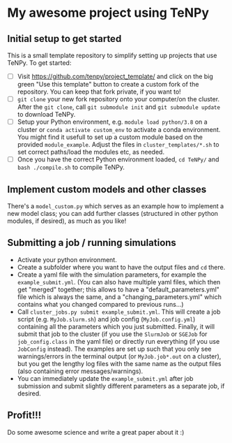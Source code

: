 # My awesome project using TeNPy

## Initial setup to get started

This is a small template repository to simplify setting up projects that use TeNPy.
To get started:

- [ ] Visit https://github.com/tenpy/project_template/ and click on the big green 
	"Use this template" button to create a custom fork of the repository.
	You can keep that fork private, if you want to!
- [ ] `git clone` your new fork repository onto your computer/on the cluster.
   After the `git clone`, call `git submodule init` and `git submodule update`
   to download TeNPy.
- [ ] Setup your Python environment, e.g. `module load python/3.8` on a cluster or
	`conda activate custom_env` to activate a conda environment.
	You might find it usefull to set up a custom module based on the provided `module_example`.
	Adjust the files in `cluster_templates/*.sh` to set correct paths/load the modules etc, as needed.
- [ ] Once you have the correct Python environment loaded, `cd TeNPy/` and `bash ./compile.sh` to compile TeNPy.

## Implement custom models and other classes

There's a `model_custom.py` which serves as an example how to implement a new model class;
you can add further classes (structured in other python modules, if desired), as much as you like!

## Submitting a job / running simulations

- Activate your python environment.
- Create a subfolder where you want to have the output files and `cd` there.
- Create a yaml file with the simulation parameters, for example the `example_submit.yml`.
  (You can also have multiple yaml files, which then get "merged" together; this allows to have a "default_parameters.yml" file which is always the same, 
  and a "changing_parameters.yml" which contains what you changed compared to previous runs...)
- Call `cluster_jobs.py submit example_submit.yml`.
  This will create a job script (e.g. `MyJob.slurm.sh`) and job config (`MyJob.config.yml`) containing all the parameters which you just submitted.
  Finally, it will submit that job to the cluster (if you use the `SlurmJob` or `SGEJob` for `job_config.class` in the yaml file) 
  or directly run everything (if you use `JobConfig` instead).
  The examples are set up such that you only see warnings/errors in the terminal output (or `MyJob.job*.out` on a cluster), but you get the lengthy log files with the same name as the output files (also containing error messages/warnings).
- You can immediately update the `example_submit.yml` after job submission and submit slightly different parameters as a separate job, if desired.

## Profit!!!

Do some awesome science and write a great paper about it :)
